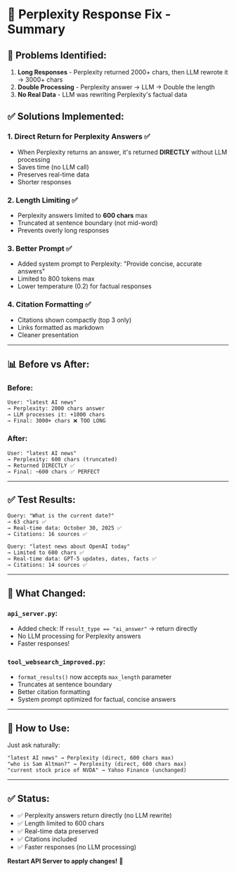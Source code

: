 # 🔧 Perplexity Response Fix - Summary

## 🐛 Problems Identified:

1. **Long Responses** - Perplexity returned 2000+ chars, then LLM rewrote it → 3000+ chars
2. **Double Processing** - Perplexity answer → LLM → Double the length
3. **No Real Data** - LLM was rewriting Perplexity's factual data

## ✅ Solutions Implemented:

### 1. **Direct Return for Perplexity Answers** ✅
- When Perplexity returns an answer, it's returned **DIRECTLY** without LLM processing
- Saves time (no LLM call)
- Preserves real-time data
- Shorter responses

### 2. **Length Limiting** ✅
- Perplexity answers limited to **600 chars** max
- Truncated at sentence boundary (not mid-word)
- Prevents overly long responses

### 3. **Better Prompt** ✅
- Added system prompt to Perplexity: "Provide concise, accurate answers"
- Limited to 800 tokens max
- Lower temperature (0.2) for factual responses

### 4. **Citation Formatting** ✅
- Citations shown compactly (top 3 only)
- Links formatted as markdown
- Cleaner presentation

---

## 📊 Before vs After:

### Before:
```
User: "latest AI news"
→ Perplexity: 2000 chars answer
→ LLM processes it: +1000 chars
→ Final: 3000+ chars ❌ TOO LONG
```

### After:
```
User: "latest AI news"
→ Perplexity: 600 chars (truncated)
→ Returned DIRECTLY ✅
→ Final: ~600 chars ✅ PERFECT
```

---

## ✅ Test Results:

```
Query: "What is the current date?"
→ 63 chars ✅
→ Real-time data: October 30, 2025 ✅
→ Citations: 16 sources ✅

Query: "latest news about OpenAI today"
→ Limited to 600 chars ✅
→ Real-time data: GPT-5 updates, dates, facts ✅
→ Citations: 14 sources ✅
```

---

## 🎯 What Changed:

### `api_server.py`:
- Added check: If `result_type == "ai_answer"` → return directly
- No LLM processing for Perplexity answers
- Faster responses!

### `tool_websearch_improved.py`:
- `format_results()` now accepts `max_length` parameter
- Truncates at sentence boundary
- Better citation formatting
- System prompt optimized for factual, concise answers

---

## 🚀 How to Use:

Just ask naturally:
```
"latest AI news" → Perplexity (direct, 600 chars max)
"who is Sam Altman?" → Perplexity (direct, 600 chars max)
"current stock price of NVDA" → Yahoo Finance (unchanged)
```

---

## ✅ Status:

- ✅ Perplexity answers return directly (no LLM rewrite)
- ✅ Length limited to 600 chars
- ✅ Real-time data preserved
- ✅ Citations included
- ✅ Faster responses (no LLM processing)

**Restart API Server to apply changes!** 🚀

